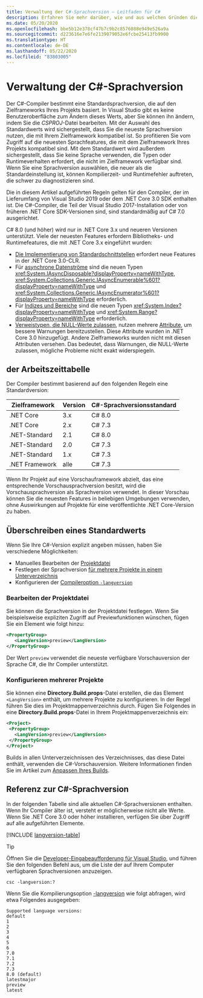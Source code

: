 ```yaml
---
title: Verwaltung der C#-Sprachversion – Leitfaden für C#
description: Erfahren Sie mehr darüber, wie und aus welchen Gründen die C#-Sprachversion basierend auf Ihrem Projekt bestimmt wird. Erfahren Sie, wie Sie den Standardwert manuell überschreiben.
ms.date: 05/20/2020
ms.openlocfilehash: bbe5b12e378cf47b7c9b2c8576088e949e526a9a
ms.sourcegitcommit: d223616e7e6fe2139079052e6fcbe25413fb9900
ms.translationtype: HT
ms.contentlocale: de-DE
ms.lasthandoff: 05/22/2020
ms.locfileid: "83803005"
---
```

# <a name="c-language-versioning"></a>Verwaltung der C#-Sprachversion

Der C#-Compiler bestimmt eine Standardsprachversion, die auf den Zielframeworks Ihres Projekts basiert. In Visual Studio gibt es keine Benutzeroberfläche zum Ändern dieses Werts, aber Sie können ihn ändern, indem Sie die *CSPROJ*-Datei bearbeiten. Mit der Auswahl des Standardwerts wird sichergestellt, dass Sie die neueste Sprachversion nutzen, die mit Ihrem Zielframework kompatibel ist. So profitieren Sie vom Zugriff auf die neuesten Sprachfeatures, die mit dem Zielframework Ihres Projekts kompatibel sind. Mit dem Standardwert wird außerdem sichergestellt, dass Sie keine Sprache verwenden, die Typen oder Runtimeverhalten erfordert, die nicht im Zielframework verfügbar sind. Wenn Sie eine Sprachversion auswählen, die neuer als die Standardeinstellung ist, können Kompilierzeit- und Runtimefehler auftreten, die schwer zu diagnostizieren sind.

Die in diesem Artikel aufgeführten Regeln gelten für den Compiler, der im Lieferumfang von Visual Studio 2019 oder dem .NET Core 3.0 SDK enthalten ist. Die C#-Compiler, die Teil der Visual Studio 2017-Installation oder von früheren .NET Core SDK-Versionen sind, sind standardmäßig auf C# 7.0 ausgerichtet.

C# 8.0 (und höher) wird nur in .NET Core 3.x und neueren Versionen unterstützt. Viele der neuesten Features erfordern Bibliotheks- und Runtimefeatures, die mit .NET Core 3.x eingeführt wurden:

- [Die Implementierung von Standardschnittstellen](../whats-new/csharp-8.md#default-interface-methods) erfordert neue Features in der .NET Core 3.0-CLR.
- Für [asynchrone Datenströme](../whats-new/csharp-8.md#asynchronous-streams) sind die neuen Typen <xref:System.IAsyncDisposable?displayProperty=nameWithType>, <xref:System.Collections.Generic.IAsyncEnumerable%601?displayProperty=nameWithType> und <xref:System.Collections.Generic.IAsyncEnumerator%601?displayProperty=nameWithType> erforderlich.
- Für [Indizes und Bereiche](../whats-new/csharp-8.md#indices-and-ranges) sind die neuen Typen <xref:System.Index?displayProperty=nameWithType> und <xref:System.Range?displayProperty=nameWithType> erforderlich.
- [Verweistypen, die NULL-Werte zulassen](../whats-new/csharp-8.md#nullable-reference-types), nutzen mehrere [Attribute](attributes/nullable-analysis.md), um bessere Warnungen bereitzustellen. Diese Attribute wurden in .NET Core 3.0 hinzugefügt. Andere Zielframeworks wurden nicht mit diesen Attributen versehen. Das bedeutet, dass Warnungen, die NULL-Werte zulassen, mögliche Probleme nicht exakt widerspiegeln.

## <a name="defaults"></a>der Arbeitszeittabelle

Der Compiler bestimmt basierend auf den folgenden Regeln eine Standardversion:

| Zielframework | Version | C#-Sprachversionsstandard |
|------------------|---------|-----------------------------|
| .NET Core        | 3.x     | C# 8.0                      |
| .NET Core        | 2.x     | C# 7.3                      |
| .NET-Standard    | 2.1     | C# 8.0                      |
| .NET-Standard    | 2.0     | C# 7.3                      |
| .NET-Standard    | 1.x     | C# 7.3                      |
| .NET Framework   | alle     | C# 7.3                      |

Wenn Ihr Projekt auf eine Vorschauframework abzielt, das eine entsprechende Vorschausprachversion besitzt, wird die Vorschausprachversion als Sprachversion verwendet. In dieser Vorschau können Sie die neuesten Features in beliebigen Umgebungen verwenden, ohne Auswirkungen auf Projekte für eine veröffentlichte .NET Core-Version zu haben.

## <a name="override-a-default"></a>Überschreiben eines Standardwerts

Wenn Sie Ihre C#-Version explizit angeben müssen, haben Sie verschiedene Möglichkeiten:

- Manuelles Bearbeiten der [Projektdatei](#edit-the-project-file)
- Festlegen der Sprachversion [für mehrere Projekte in einem Unterverzeichnis](#configure-multiple-projects)
- Konfigurieren der [Compileroption `-langversion`](compiler-options/langversion-compiler-option.md)

### <a name="edit-the-project-file"></a>Bearbeiten der Projektdatei

Sie können die Sprachversion in der Projektdatei festlegen. Wenn Sie beispielsweise expliziten Zugriff auf Previewfunktionen wünschen, fügen Sie ein Element wie folgt hinzu:

```xml
<PropertyGroup>
   <LangVersion>preview</LangVersion>
</PropertyGroup>
```

Der Wert `preview` verwendet die neueste verfügbare Vorschauversion der Sprache C#, die Ihr Compiler unterstützt.

### <a name="configure-multiple-projects"></a>Konfigurieren mehrerer Projekte

Sie können eine **Directory.Build.props**-Datei erstellen, die das Element `<LangVersion>` enthält, um mehrere Projekte zu konfigurieren. In der Regel führen Sie dies im Projektmappenverzeichnis durch. Fügen Sie Folgendes in eine **Directory.Build.props**-Datei in Ihrem Projektmappenverzeichnis ein:

```xml
<Project>
 <PropertyGroup>
   <LangVersion>preview</LangVersion>
 </PropertyGroup>
</Project>
```

Builds in allen Unterverzeichnissen des Verzeichnisses, das diese Datei enthält, verwenden die C#-Vorschauversion. Weitere Informationen finden Sie im Artikel zum [Anpassen Ihres Builds](/visualstudio/msbuild/customize-your-build).

## <a name="c-language-version-reference"></a>Referenz zur C#-Sprachversion

In der folgenden Tabelle sind alle aktuellen C#-Sprachversionen enthalten. Wenn Ihr Compiler älter ist, versteht er möglicherweise nicht alle Werte. Wenn Sie .NET Core 3.0 oder höher installieren, verfügen Sie über Zugriff auf alle aufgeführten Elemente.

[!INCLUDE [langversion-table](includes/langversion-table.md)]

> [!TIP]
> Öffnen Sie die [Developer-Eingabeaufforderung für Visual Studio](../../framework/tools/developer-command-prompt-for-vs.md), und führen Sie den folgenden Befehl aus, um die Liste der auf Ihrem Computer verfügbaren Sprachversionen anzuzeigen.
>
> ```CMD
> csc -langversion:?
> ```
>
> Wenn Sie die Kompilierungsoption [-langversion](compiler-options/langversion-compiler-option.md) wie folgt abfragen, wird etwa Folgendes ausgegeben:
>
> ```CMD
> Supported language versions:
> default
> 1
> 2
> 3
> 4
> 5
> 6
> 7.0
> 7.1
> 7.2
> 7.3
> 8.0 (default)
> latestmajor
> preview
> latest
> ```
